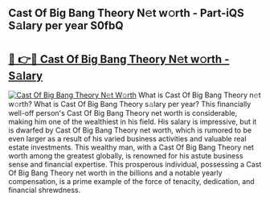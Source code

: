 ## Cast Of Big Bang Theory N𝚎t w𝚘rth - Part-iQS S𝚊lary per year S0fbQ

# <h2><a href="http://gc0f61.nevu.top/?p=Cast+Of+Big+Bang+Theory">🔗 👉🔴 Cast Of Big Bang Theory N𝚎t w𝚘rth - S𝚊lary</a></h2>

[![Cast Of Big Bang Theory N𝚎t W𝚘rth](https://i.imgur.com/Oavwk0R.jpeg)](http://gc0f61.nevu.top/?p=Cast+Of+Big+Bang+Theory)
What is Cast Of Big Bang Theory n𝚎t w𝚘rth? What is Cast Of Big Bang Theory s𝚊lary per year?
This financially well-off person's Cast Of Big Bang Theory net worth is considerable, making him one of the wealthiest in his field. His salary is impressive, but it is dwarfed by Cast Of Big Bang Theory net worth, which is rumored to be even larger as a result of his varied business activities and valuable real estate investments. This wealthy man, with a Cast Of Big Bang Theory net worth among the greatest globally, is renowned for his astute business sense and financial expertise. This prosperous individual, possessing a Cast Of Big Bang Theory net worth in the billions and a notable yearly compensation, is a prime example of the force of tenacity, dedication, and financial shrewdness.

